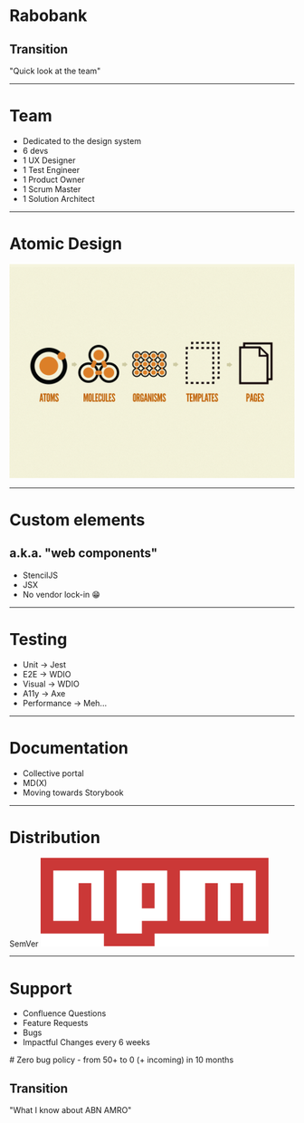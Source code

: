# Rabobank
<aside class="notes" data-markdown>

# Transition
"Quick look at the team"
</aside>

---
# Team
* Dedicated to the design system <!-- .element class="fragment fade-in" data-fragment-index="1" -->
* 6 devs <!-- .element class="fragment fade-out" data-fragment-index="1" -->
* 1 UX Designer <!-- .element class="fragment fade-out" data-fragment-index="1" -->
* 1 Test Engineer <!-- .element class="fragment fade-out" data-fragment-index="1" -->
* 1 Product Owner <!-- .element class="fragment fade-out" data-fragment-index="1" -->
* 1 Scrum Master <!-- .element class="fragment fade-out" data-fragment-index="1" -->
* 1 Solution Architect <!-- .element class="fragment fade-out" data-fragment-index="1" -->

---
# Atomic Design
<div><img src="dist/images/atomic-design.png" alt="Granularity steps in Atomic Design by Brad Frost"></div>

---
# Custom elements
## a.k.a. "web components"

* StencilJS
* JSX
* No vendor lock-in <span class="fragment fade-up">😁<span>

---
# Testing
* Unit &rarr; Jest
* E2E &rarr; WDIO
* Visual &rarr; WDIO
* A11y &rarr; Axe
* Performance<span class="fragment"> &rarr; Meh...</span>

---
# Documentation
* Collective portal
* MD(X)
* Moving towards Storybook

---
# Distribution

<div class="r-stack">
    SemVer
    <img src="dist/images/npm-logo.svg" style="width: 80%" alt="Logo of Node Package Manager">
</div>

---
# Support
* Confluence Questions
* Feature Requests
* Bugs
* Impactful Changes every 6 weeks

<aside class="notes" data-markdown>
# Zero bug policy
- from 50+ to 0 (+ incoming) in 10 months

## Transition
"What I know about ABN AMRO"
</aside>

